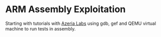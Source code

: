 # ARM Assembly Exploitation

Starting with tutorials with [Azeria Labs](azeria-labs.com) using gdb, gef and QEMU virtual machine to run tests in assembly.
